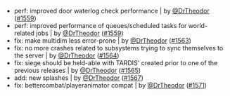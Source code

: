 - perf: improved door waterlog check performance | by [@DrTheodor](https://github.com/DrTheodor) ([#1559](https://github.com/amblelabs/ait/pull/1559))
- perf: improved performance of queues/scheduled tasks for world-related jobs | by [@DrTheodor](https://github.com/DrTheodor) ([#1559](https://github.com/amblelabs/ait/pull/1559))
- fix: make multidim less error-prone | by [@DrTheodor](https://github.com/DrTheodor) ([#1563](https://github.com/amblelabs/ait/pull/1563))
- fix: no more crashes related to subsystems trying to sync themselves to the server | by [@DrTheodor](https://github.com/DrTheodor) ([#1564](https://github.com/amblelabs/ait/pull/1564))
- fix: siege should be held-able with TARDIS' created prior to one of the previous releases | by [@DrTheodor](https://github.com/DrTheodor) ([#1565](https://github.com/amblelabs/ait/pull/1565))
- add: new splashes | by [@DrTheodor](https://github.com/DrTheodor) ([#1567](https://github.com/amblelabs/ait/pull/1567))
- fix: bettercombat/playeranimator compat | by [@DrTheodor](https://github.com/DrTheodor) ([#1571](https://github.com/amblelabs/ait/pull/1571))
